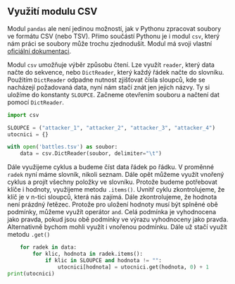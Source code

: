 ## Využití modulu CSV

Modul `pandas` ale není jedinou možností, jak v Pythonu zpracovat soubory ve formátu CSV (nebo TSV). Přímo součástí Pythonu je i modul `csv`, který nám práci se soubory může trochu zjednodušit. Modul má svoji vlastní [oficiální dokumentaci](https://docs.python.org/3/library/csv.html).

Modul `csv` umožňuje výběr způsobu čtení. Lze využít `reader`, který data načte do sekvence, nebo `DictReader`, který každý řádek načte do slovníku. Použitím `DictReader` odpadne nutnost zjišťovat čísla sloupců, kde se nacházejí požadovaná data, nyní nám stačí znát jen jejich názvy. Ty si uložíme do konstanty `SLOUPCE`. Začneme otevřením souboru a načtení dat pomocí `DictReader`.

```py
import csv

SLOUPCE = ("attacker_1", "attacker_2", "attacker_3", "attacker_4")
utocnici = {}

with open('battles.tsv') as soubor:
    data = csv.DictReader(soubor, delimiter="\t")
```

Dále využijeme cyklus a budeme číst data řádek po řádku. V proměnné `radek` nyní máme slovník, nikoli seznam. Dále opět můžeme využít vnořený cyklus a projít všechny položky ve slovníku. Protože budeme potřebovat klíče i hodnoty, využijeme metodu `.items()`. Uvnitř cyklu zkontrolujeme, že klíč je v n-tici sloupců, která nás zajímá. Dále zkontrolujeme, že hodnota není prázdný řetězec. Protože pro uložení hodnoty musí být splněné obě podmínky, můžeme využít operátor `and`. Celá podmínka je vyhodnocena jako pravda, pokud jsou obě podmínky ve výrazu vyhodnoceny jako pravda. Alternativně bychom mohli využít i vnořenou podmínku. Dále už stačí využít metodu `.get()`

```py
    for radek in data:
        for klic, hodnota in radek.items():
            if klic in SLOUPCE and hodnota != "":
                utocnici[hodnota] = utocnici.get(hodnota, 0) + 1
print(utocnici)
```
